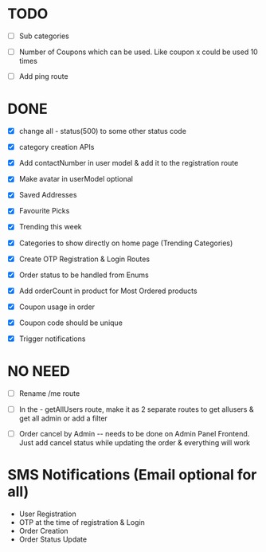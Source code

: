 # TODO
- [ ] Sub categories
- [ ] Number of Coupons which can be used. Like coupon x could be used 10 times
- [ ] Add ping route


# DONE
- [x] change all - status(500) to some other status code
- [x] category creation APIs
- [x] Add contactNumber in user model & add it to the registration route
- [x] Make avatar in userModel optional
- [x] Saved Addresses
- [x] Favourite Picks
- [x] Trending this week
- [x] Categories to show directly on home page (Trending Categories)
- [x] Create OTP Registration & Login Routes
- [x] Order status to be handled from Enums
- [x] Add orderCount in product for Most Ordered products
- [x] Coupon usage in order
- [x] Coupon code should be unique
- [x] Trigger notifications


# NO NEED
- [ ] Rename /me route
- [ ] In the - getAllUsers route, make it as 2 separate routes to get allusers & get all admin or add a filter
- [ ] Order cancel by Admin -- needs to be done on Admin Panel Frontend. Just add cancel status while updating the order & everything will work


# SMS Notifications (Email optional for all)
- User Registration
- OTP at the time of registration & Login
- Order Creation
- Order Status Update